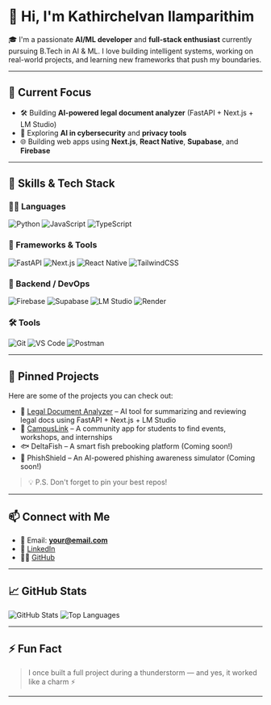 <!-- README.md for GitHub Profile -->

# 👋 Hi, I'm Kathirchelvan Ilamparithim

🎓 I'm a passionate **AI/ML developer** and **full-stack enthusiast** currently pursuing B.Tech in AI & ML. I love building intelligent systems, working on real-world projects, and learning new frameworks that push my boundaries.

---

## 🚀 Current Focus

- 🛠️ Building **AI-powered legal document analyzer** (FastAPI + Next.js + LM Studio)
- 🔐 Exploring **AI in cybersecurity** and **privacy tools**
- 🌐 Building web apps using **Next.js**, **React Native**, **Supabase**, and **Firebase**

---

## 🧠 Skills & Tech Stack

### 👨‍💻 Languages
![Python](https://img.shields.io/badge/Python-3776AB?style=for-the-badge&logo=python&logoColor=white)
![JavaScript](https://img.shields.io/badge/JavaScript-F7DF1E?style=for-the-badge&logo=javascript&logoColor=black)
![TypeScript](https://img.shields.io/badge/TypeScript-3178C6?style=for-the-badge&logo=typescript&logoColor=white)

### 🧩 Frameworks & Tools
![FastAPI](https://img.shields.io/badge/FastAPI-005571?style=for-the-badge&logo=fastapi)
![Next.js](https://img.shields.io/badge/Next.js-000000?style=for-the-badge&logo=nextdotjs)
![React Native](https://img.shields.io/badge/React_Native-20232A?style=for-the-badge&logo=react&logoColor=61DAFB)
![TailwindCSS](https://img.shields.io/badge/TailwindCSS-38B2AC?style=for-the-badge&logo=tailwindcss&logoColor=white)

### 🧱 Backend / DevOps
![Firebase](https://img.shields.io/badge/Firebase-FFCA28?style=for-the-badge&logo=firebase&logoColor=black)
![Supabase](https://img.shields.io/badge/Supabase-3ECF8E?style=for-the-badge&logo=supabase&logoColor=white)
![LM Studio](https://img.shields.io/badge/LM_Studio-Local_AI-green?style=for-the-badge)
![Render](https://img.shields.io/badge/Render.com-0099E5?style=for-the-badge&logo=render&logoColor=white)

### 🛠 Tools
![Git](https://img.shields.io/badge/Git-F05032?style=for-the-badge&logo=git&logoColor=white)
![VS Code](https://img.shields.io/badge/VS_Code-007ACC?style=for-the-badge&logo=visual-studio-code&logoColor=white)
![Postman](https://img.shields.io/badge/Postman-FF6C37?style=for-the-badge&logo=postman&logoColor=white)

---

## 📌 Pinned Projects

Here are some of the projects you can check out:

- 🧾 [Legal Document Analyzer](https://github.com/yourusername/legal-analyzer) – AI tool for summarizing and reviewing legal docs using FastAPI + Next.js + LM Studio
- 📱 [CampusLink](https://github.com/yourusername/CampusLink) – A community app for students to find events, workshops, and internships
- 🐟 DeltaFish – A smart fish prebooking platform (Coming soon!)
- 🧠 PhishShield – An AI-powered phishing awareness simulator (Coming soon!)

> 💡 P.S. Don't forget to pin your best repos!

---

## 📫 Connect with Me

- 📧 Email: **your@email.com**
- 💼 [LinkedIn](https://linkedin.com/in/yourusername)
- 🧑‍💻 [GitHub](https://github.com/yourusername)

---

## 📈 GitHub Stats

![GitHub Stats](https://github-readme-stats.vercel.app/api?username=yourusername&show_icons=true&theme=radical)
![Top Languages](https://github-readme-stats.vercel.app/api/top-langs/?username=yourusername&layout=compact&theme=radical)

---

## ⚡ Fun Fact

> I once built a full project during a thunderstorm — and yes, it worked like a charm ⚡

---

